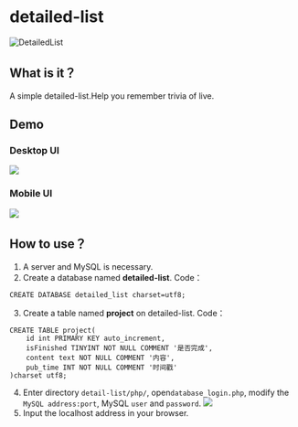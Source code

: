 # detailed-list
![DetailedList](https://img.shields.io/badge/DetailedList-1.0.0-orange)
## What is it？
A simple detailed-list.Help you remember trivia of live.
## Demo
### Desktop UI
![](https://s1.ax1x.com/2020/07/01/NTh6ns.md.png)
### Mobile UI
![](https://s1.ax1x.com/2020/07/01/NThcBn.md.jpg)
## How to use？
1. A server and MySQL is necessary.
2. Create a database named **detailed-list**.
Code：
```MySQL
CREATE DATABASE detailed_list charset=utf8;
```
3. Create a table named **project** on detailed-list.
Code：
```MySQL
CREATE TABLE project(
    id int PRIMARY KEY auto_increment,
    isFinished TINYINT NOT NULL COMMENT '是否完成',
    content text NOT NULL COMMENT '内容',
    pub_time INT NOT NULL COMMENT '时间戳'
)charset utf8;
```
4. Enter directory ```detail-list/php/```, open```database_login.php```, modify the ```MySQL address:port```, MySQL ```user``` and ```password```.
![](https://s1.ax1x.com/2020/07/01/NTTBOe.jpg)
5. Input the localhost address in your browser.